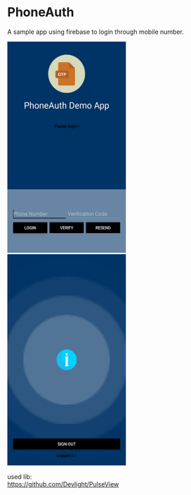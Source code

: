 # PhoneAuth
A sample app using firebase to login through mobile number.

<img src="https://github.com/SyedFaseehUddin/PhoneAuth/blob/master/screenshots/1.jpg" height="480" width="270">                                                           <img src="https://github.com/SyedFaseehUddin/PhoneAuth/blob/master/screenshots/2.jpg" height="480" width="270">


used lib:  
    https://github.com/Devlight/PulseView
